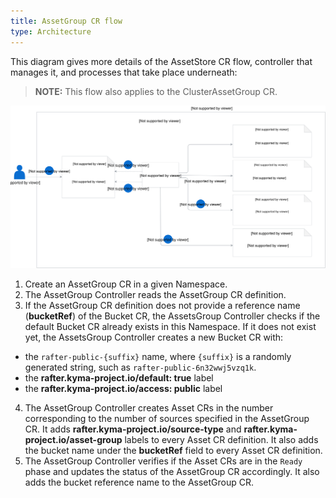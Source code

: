 ```yaml
---
title: AssetGroup CR flow
type: Architecture
---
```


This diagram gives more details of the AssetStore CR flow, controller that manages it, and processes that take place underneath:

>**NOTE:** This flow also applies to the ClusterAssetGroup CR.

![](./assets/rafter-architecture-1.svg)

1. Create an AssetGroup CR in a given Namespace.
2. The AssetGroup Controller reads the AssetGroup CR definition.
3. If the AssetGroup CR definition does not provide a reference name (**bucketRef**) of the Bucket CR, the AssetsGroup Controller checks if the default Bucket CR already exists in this Namespace. If it does not exist yet, the AssetsGroup Controller creates a new Bucket CR with:

- the `rafter-public-{suffix}` name, where `{suffix}` is a randomly generated string, such as `rafter-public-6n32wwj5vzq1k`.
- the **rafter.kyma-project.io/default: true** label
- the **rafter.kyma-project.io/access: public** label

4. The AssetGroup Controller creates Asset CRs in the number corresponding to the number of sources specified in the AssetGroup CR. It adds **rafter.kyma-project.io/source-type** and **rafter.kyma-project.io/asset-group** labels to every Asset CR definition. It also adds the bucket name under the **bucketRef** field to every Asset CR definition.
5. The AssetGroup Controller verifies if the Asset CRs are in the `Ready` phase and updates the status of the AssetGroup CR accordingly. It also adds the bucket reference name to the AssetGroup CR.
